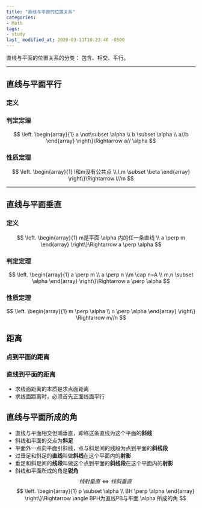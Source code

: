 ```yaml
---
title: "直线与平面的位置关系"
categories:
- Math
tags:
- study
last_ modified_at: 2020-03-11T10:23:48 -0500
---
```


直线与平面的位置关系的分类：
包含、相交、平行。

***

## 直线与平面平行

### 定义

### 判定定理

$$ 
\left. \begin{array}{1} a \not\subset \alpha \\ b \subset \alpha \\ a//b \end{array} \right\}\Rightarrow a// \alpha
$$

### 性质定理

$$
\left. \begin{array}{1} l和m没有公共点 \\ l,m \subset \beta \end{array} \right\}\Rightarrow l//m
$$

***

## 直线与平面垂直

### 定义

$$ 
\left. \begin{array}{1} m是平面 \alpha 内的任一条直线 \\ a \perp m \end{array} \right\}\Rightarrow a \perp \alpha
$$

### 判定定理

$$ 
\left. \begin{array}{1} a \perp m \\ a \perp n \\m \cap n=A \\ m,n \subset \alpha  \end{array} \right\}\Rightarrow a \perp \alpha
$$

### 性质定理

$$ 
\left. \begin{array}{1} m \perp \alpha \\ n \perp \alpha \end{array} \right\} \Rightarrow m//n
$$

## 距离

### 点到平面的距离

### 直线到平面的距离

* 求线面距离的本质是求点面距离
* 求线面距离时，必须首先正面线面平行

## 直线与平面所成的角

* 直线与平面相交但晡垂直，即称这条直线为这个平面的**斜线**
* 斜线和平面的交点为**斜足**
* 平面外一点向平面引斜线，点与斜足间的线段为点到平面的**斜线段**
* 过垂足和斜足的**直线**叫做**斜线**在这个平面内的**射影**
* 垂足和斜足间的**线段**叫做这个点到平面的**斜线段**在这个平面内的**射影**
* 斜线和平面所成的角是**锐角**
$$线射垂直 \Leftrightarrow 线斜垂直$$
$$ 
\left. \begin{array}{1} p \subset \alpha \\ BH \perp \alpha \end{array} \right\}\Rightarrow \angle BPH为直线PB与平面 \alpha 所成的角
$$

